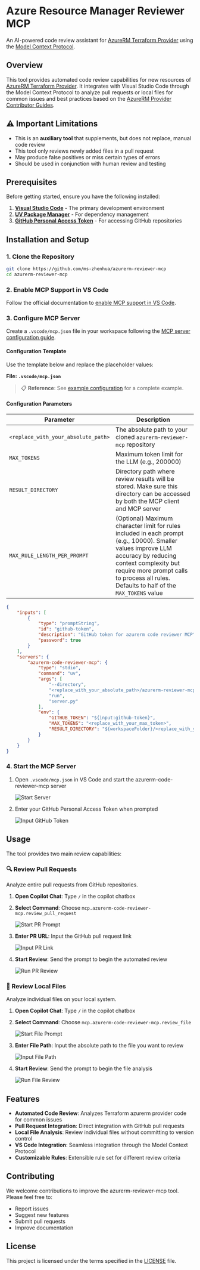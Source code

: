 # Azure Resource Manager Reviewer MCP

An AI-powered code review assistant for [AzureRM Terraform Provider](https://github.com/hashicorp/terraform-provider-azurerm) using the [Model Context Protocol](https://modelcontextprotocol.io/introduction).

## Overview

This tool provides automated code review capabilities for new resources of [AzureRM Terraform Provider](https://github.com/hashicorp/terraform-provider-azurerm). It integrates with Visual Studio Code through the Model Context Protocol to analyze pull requests or local files for common issues and best practices based on the [AzureRM Provider Contributor Guides](https://github.com/hashicorp/terraform-provider-azurerm/tree/main/contributing).

## ⚠️ Important Limitations

- This is an **auxiliary tool** that supplements, but does not replace, manual code review
- This tool only reviews newly added files in a pull request
- May produce false positives or miss certain types of errors
- Should be used in conjunction with human review and testing

## Prerequisites

Before getting started, ensure you have the following installed:

1. **[Visual Studio Code](https://code.visualstudio.com/download)** - The primary development environment
2. **[UV Package Manager](https://modelcontextprotocol.io/quickstart/server#set-up-your-environment)** - For dependency management
3. **[GitHub Personal Access Token](https://docs.github.com/en/authentication/keeping-your-account-and-data-secure/managing-your-personal-access-tokens#creating-a-fine-grained-personal-access-token)** - For accessing GitHub repositories


## Installation and Setup

### 1. Clone the Repository

```bash
git clone https://github.com/ms-zhenhua/azurerm-reviewer-mcp
cd azurerm-reviewer-mcp
```

### 2. Enable MCP Support in VS Code

Follow the official documentation to [enable MCP support in VS Code](https://code.visualstudio.com/docs/copilot/chat/mcp-servers#_enable-mcp-support-in-vs-code).

### 3. Configure MCP Server

Create a `.vscode/mcp.json` file in your workspace following the [MCP server configuration guide](https://code.visualstudio.com/docs/copilot/chat/mcp-servers#_add-an-mcp-server-to-your-workspace).

#### Configuration Template

Use the template below and replace the placeholder values:

**File: `.vscode/mcp.json`**

> 📋 **Reference**: See [example configuration](./example/.vscode/mcp.json) for a complete example.

#### Configuration Parameters

| Parameter | Description |
|-----------|-------------|
| `<replace_with_your_absolute_path>` | The absolute path to your cloned `azurerm-reviewer-mcp` repository |
| `MAX_TOKENS` | Maximum token limit for the LLM (e.g., 200000) |
| `RESULT_DIRECTORY` | Directory path where review results will be stored. Make sure this directory can be accessed by both the MCP client and MCP server |
| `MAX_RULE_LENGTH_PER_PROMPT` | (Optional) Maximum character limit for rules included in each prompt (e.g., 10000). Smaller values improve LLM accuracy by reducing context complexity but require more prompt calls to process all rules. Defaults to half of the `MAX_TOKENS` value |
```json
{
    "inputs": [
        {
            "type": "promptString",
            "id": "github-token",
            "description": "GitHub token for azurerm code reviewer MCP",
            "password": true
        }
    ],
    "servers": {
        "azurerm-code-reviewer-mcp": {
            "type": "stdio",
            "command": "uv",
            "args": [
                "--directory",
                "<replace_with_your_absolute_path>/azurerm-reviewer-mcp",
                "run",
                "server.py"
            ],
            "env": {
                "GITHUB_TOKEN": "${input:github-token}",
                "MAX_TOKENS": "<replace_with_your_max_token>",
                "RESULT_DIRECTORY": "${workspaceFolder}/<replace_with_your_result_directory>"
            }
        }
    }
}
```

### 4. Start the MCP Server

1. Open `.vscode/mcp.json` in VS Code and start the azurerm-code-reviewer-mcp server

   ![Start Server](./images/start_server.png)

2. Enter your GitHub Personal Access Token when prompted

   ![Input GitHub Token](./images/input_gh_token.png)

## Usage

The tool provides two main review capabilities:

### 🔍 Review Pull Requests

Analyze entire pull requests from GitHub repositories.

1. **Open Copilot Chat**: Type `/` in the copilot chatbox
2. **Select Command**: Choose `mcp.azurerm-code-reviewer-mcp.review_pull_request`

   ![Start PR Prompt](./images/start_pr_prompt.png)

3. **Enter PR URL**: Input the GitHub pull request link

   ![Input PR Link](./images/input_pr_link.png)

4. **Start Review**: Send the prompt to begin the automated review

   ![Run PR Review](./images/run_pr_review.png)

### 📁 Review Local Files

Analyze individual files on your local system.

1. **Open Copilot Chat**: Type `/` in the copilot chatbox
2. **Select Command**: Choose `mcp.azurerm-code-reviewer-mcp.review_file`

   ![Start File Prompt](./images/start_file_prompt.png)

3. **Enter File Path**: Input the absolute path to the file you want to review

   ![Input File Path](./images/input_file_path.png)

4. **Start Review**: Send the prompt to begin the file analysis

   ![Run File Review](./images/run_file_review.png)

## Features

- **Automated Code Review**: Analyzes Terraform azurerm provider code for common issues
- **Pull Request Integration**: Direct integration with GitHub pull requests
- **Local File Analysis**: Review individual files without committing to version control
- **VS Code Integration**: Seamless integration through the Model Context Protocol
- **Customizable Rules**: Extensible rule set for different review criteria

## Contributing

We welcome contributions to improve the azurerm-reviewer-mcp tool. Please feel free to:

- Report issues
- Suggest new features
- Submit pull requests
- Improve documentation

## License

This project is licensed under the terms specified in the [LICENSE](./LICENSE) file.